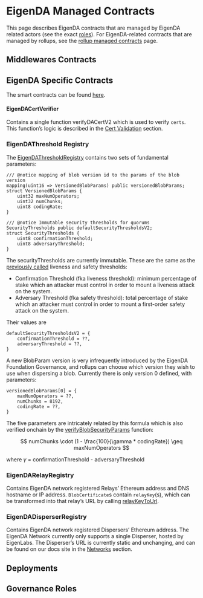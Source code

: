 # EigenDA Managed Contracts

This page describes EigenDA contracts that are managed by EigenDA related actors (see the exact [roles](#governance-roles)). For EigenDA-related contracts that are managed by rollups, see the [rollup managed contracts](../integration/contracts.md) page.

## Middlewares Contracts

## EigenDA Specific Contracts

<!-- Section copied over from https://www.notion.so/eigen-labs/EigenDA-V2-Integration-Spec-12d13c11c3e0800e8968f31ef2c6a2b3?pvs=4#18513c11c3e08058a034ddc9523a3197 -->
<!-- TODO: arch to review and update -->

The smart contracts can be found [here](https://github.com/Layr-Labs/eigenda/tree/master/contracts/src/core).



#### EigenDACertVerifier

Contains a single function verifyDACertV2 which is used to verify `certs`. This function’s logic is described in the [Cert Validation](https://www.notion.so/EigenDA-V2-Integration-Spec-12d13c11c3e0800e8968f31ef2c6a2b3?pvs=21) section.

### EigenDAThreshold Registry

The [EigenDAThresholdRegistry](https://github.com/Layr-Labs/eigenda/blob/c4567f90e835678fae4749f184857dea10ff330c/contracts/src/core/EigenDAThresholdRegistryStorage.sol#L22) contains two sets of fundamental parameters:

```solidity
/// @notice mapping of blob version id to the params of the blob version
mapping(uint16 => VersionedBlobParams) public versionedBlobParams;
struct VersionedBlobParams {
    uint32 maxNumOperators;
    uint32 numChunks;
    uint8 codingRate;
}

/// @notice Immutable security thresholds for quorums
SecurityThresholds public defaultSecurityThresholdsV2;
struct SecurityThresholds {
    uint8 confirmationThreshold;
    uint8 adversaryThreshold;
}
```

The securityThresholds are currently immutable. These are the same as the [previously called](https://github.com/Layr-Labs/eigenda/blob/master/docs/spec/overview.md#security-model) liveness and safety thresholds:

- Confirmation Threshold (fka liveness threshold): minimum percentage of stake which an attacker must control in order to mount a liveness attack on the system.
- Adversary Threshold (fka safety threshold): total percentage of stake which an attacker must control in order to mount a first-order safety attack on the system.

Their values are

```solidity
defaultSecurityThresholdsV2 = {
	confirmationThreshold = ??,
	adversaryThreshold = ??,
}
```

A new BlobParam version is very infrequently introduced by the EigenDA Foundation Governance, and rollups can choose which version they wish to use when dispersing a blob. Currently there is only version 0 defined, with parameters:

```solidity
versionedBlobParams[0] = {
	maxNumOperators = ??,
	numChunks = 8192,
	codingRate = ??,
}
```

The five parameters are intricately related by this formula which is also verified onchain by the [verifyBlobSecurityParams](https://github.com/Layr-Labs/eigenda/blob/77d4442aa1b37bdc275173a6b27d917cc161474c/contracts/src/libraries/EigenDABlobVerificationUtils.sol#L386) function: 

$$
numChunks \cdot (1 - \frac{100}{\gamma * codingRate}) \geq maxNumOperators
$$

where $\gamma$ = confirmationThreshold - adversaryThreshold

### EigenDARelayRegistry

Contains EigenDA network registered Relays’ Ethereum address and DNS hostname or IP address. `BlobCertificate`s contain `relayKey`(s), which can be transformed into that relay’s URL by calling [relayKeyToUrl](https://github.com/Layr-Labs/eigenda/blob/77d4442aa1b37bdc275173a6b27d917cc161474c/contracts/src/core/EigenDARelayRegistry.sol#L35).

### EigenDADisperserRegistry

Contains EigenDA network registered Dispersers’ Ethereum address. The EigenDA Network currently only supports a single Disperser, hosted by EigenLabs. The Disperser’s URL is currently static and unchanging, and can be found on our docs site in the [Networks](https://docs.eigenda.xyz/networks/mainnet) section.

## Deployments

<!-- TODO: add deployed contract addresses table -->

## Governance Roles

<!-- TODO: import from https://www.notion.so/eigen-labs/EigenDA-V2-Governance-17513c11c3e0806999cfe5e8b9bf7e6a -->
<!-- Do we want to make public everything in that doc?? -->
